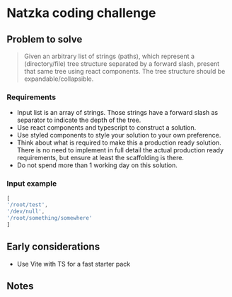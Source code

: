 # Natzka coding challenge

## Problem to solve

> Given an arbitrary list of strings (paths), which represent a (directory/file) tree structure separated by a forward slash, present that same tree using react components. The tree structure should be expandable/collapsible.


### Requirements

- Input list is an array of strings. Those strings have a forward slash as separator to indicate the depth of the tree.
- Use react components and typescript to construct a solution.
- Use styled components to style your solution to your own preference.
- Think about what is required to make this a production ready solution. There is no need to implement in full detail the actual production ready requirements, but ensure at least the scaffolding is there.
- Do not spend more than 1 working day on this solution.

### Input example

```js
[
'/root/test',
'/dev/null',
'/root/something/somewhere'
]
```

## Early considerations

- Use Vite with TS for a fast starter pack


## Notes